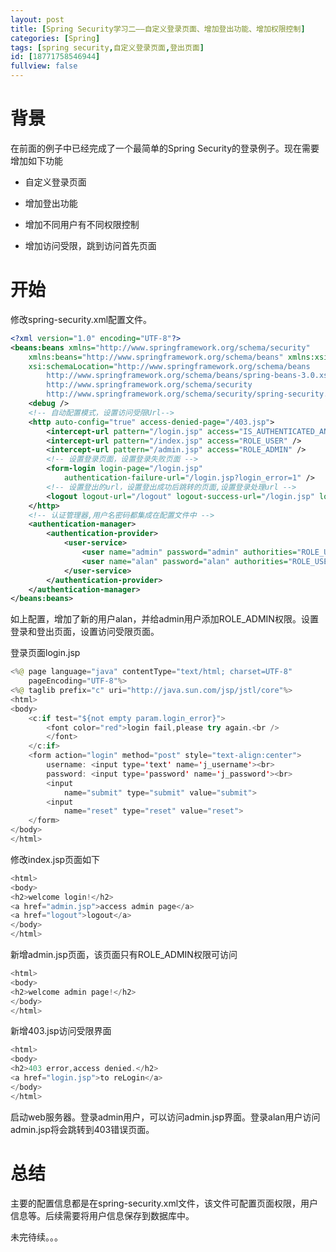 ```yaml
---
layout: post
title: [Spring Security学习二——自定义登录页面、增加登出功能、增加权限控制]
categories: [Spring]
tags: [spring security,自定义登录页面,登出页面]
id: [18771758546944]
fullview: false
---
```


# 背景

在前面的例子中已经完成了一个最简单的Spring Security的登录例子。现在需要增加如下功能

* 自定义登录页面

* 增加登出功能

* 增加不同用户有不同权限控制

* 增加访问受限，跳到访问首先页面

# 开始

修改spring-security.xml配置文件。

```xml
<?xml version="1.0" encoding="UTF-8"?>
<beans:beans xmlns="http://www.springframework.org/schema/security"
	xmlns:beans="http://www.springframework.org/schema/beans" xmlns:xsi="http://www.w3.org/2001/XMLSchema-instance"
	xsi:schemaLocation="http://www.springframework.org/schema/beans 
        http://www.springframework.org/schema/beans/spring-beans-3.0.xsd
        http://www.springframework.org/schema/security
        http://www.springframework.org/schema/security/spring-security.xsd">
	<debug />
	<!-- 自动配置模式，设置访问受限Url-->
	<http auto-config="true" access-denied-page="/403.jsp">
		<intercept-url pattern="/login.jsp" access="IS_AUTHENTICATED_ANONYMOUSLY" />
		<intercept-url pattern="/index.jsp" access="ROLE_USER" />
		<intercept-url pattern="/admin.jsp" access="ROLE_ADMIN" />
		<!-- 设置登录页面，设置登录失败页面 -->
		<form-login login-page="/login.jsp"
			authentication-failure-url="/login.jsp?login_error=1" />
		<!-- 设置登出的url，设置登出成功后跳转的页面,设置登录处理url -->
		<logout logout-url="/logout" logout-success-url="/login.jsp" login-processing-url="/login" />
	</http>
	<!-- 认证管理器,用户名密码都集成在配置文件中 -->
	<authentication-manager>
		<authentication-provider>
			<user-service>
				<user name="admin" password="admin" authorities="ROLE_USER,ROLE_ADMIN" />
				<user name="alan" password="alan" authorities="ROLE_USER" />
			</user-service>
		</authentication-provider>
	</authentication-manager>
</beans:beans>
```

如上配置，增加了新的用户alan，并给admin用户添加ROLE_ADMIN权限。设置登录和登出页面，设置访问受限页面。

登录页面login.jsp

```java
<%@ page language="java" contentType="text/html; charset=UTF-8"
	pageEncoding="UTF-8"%>
<%@ taglib prefix="c" uri="http://java.sun.com/jsp/jstl/core"%>
<html>
<body>
	<c:if test="${not empty param.login_error}">
		<font color="red">login fail,please try again.<br />
		</font>
	</c:if>
	<form action="login" method="post" style="text-align:center">
		username: <input type='text' name='j_username'><br>
		password: <input type='password' name='j_password'><br> 
		<input
			name="submit" type="submit" value="submit"> 
		<input
			name="reset" type="reset" value="reset">
	</form>
</body>
</html>
```

修改index.jsp页面如下

```java
<html>
<body>
<h2>welcome login!</h2>
<a href="admin.jsp">access admin page</a>
<a href="logout">logout</a>
</body>
</html>
```

新增admin.jsp页面，该页面只有ROLE_ADMIN权限可访问

```java
<html>
<body>
<h2>welcome admin page!</h2>
</body>
</html>
```

新增403.jsp访问受限界面

```java
<html>
<body>
<h2>403 error,access denied.</h2>
<a href="login.jsp">to reLogin</a>
</body>
</html>
```

启动web服务器。登录admin用户，可以访问admin.jsp界面。登录alan用户访问admin.jsp将会跳转到403错误页面。

# 总结

主要的配置信息都是在spring-security.xml文件，该文件可配置页面权限，用户信息等。后续需要将用户信息保存到数据库中。

未完待续。。。

